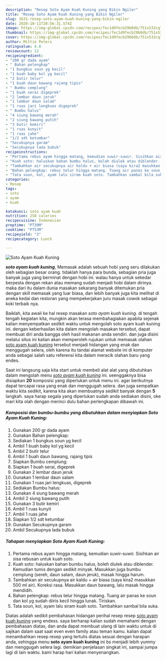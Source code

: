 ```yaml
---
description: "Resep Soto Ayam Kuah Kuning yang Bikin Ngiler"
title: "Resep Soto Ayam Kuah Kuning yang Bikin Ngiler"
slug: 1631-resep-soto-ayam-kuah-kuning-yang-bikin-ngiler
date: 2020-10-11T20:56:31.574Z
image: https://img-global.cpcdn.com/recipes/fec1d9fecb29b0db/751x532cq70/soto-ayam-kuah-kuning-foto-resep-utama.jpg
thumbnail: https://img-global.cpcdn.com/recipes/fec1d9fecb29b0db/751x532cq70/soto-ayam-kuah-kuning-foto-resep-utama.jpg
cover: https://img-global.cpcdn.com/recipes/fec1d9fecb29b0db/751x532cq70/soto-ayam-kuah-kuning-foto-resep-utama.jpg
author: Mittie Peters
ratingvalue: 4.8
reviewcount: 12
recipeingredient:
- "200 gr dada ayam"
- " Bahan pelengkap"
- "1 bungkus soun yg kecil"
- "1 buah baby kol yg kecil"
- "2 butir telur"
- "1 buah daun bawang rajang tipis"
- " Bumbu cemplung"
- "1 buah serai digeprek"
- "2 lembar daun jeruk"
- "1 lembar daun salam"
- "1 ruas jari lengkuas digeprek"
- " Bumbu halus"
- "4 siung bawang merah"
- "2 siung bawang putih"
- "3 butir kemiri"
- "1 ruas kunyit"
- "1 ruas jahe"
- "1/2 sdt ketumbar"
- "Secukupnya garam"
- "Secukupnya lada bubuk"
recipeinstructions:
- "Pertama rebus ayam hingga matang, kemudian suwir-suwir. Sisihkan air sisa rebusan untuk kuah soto."
- "Kuah soto: haluskan bahan bumbu halus, boleh diulek atau diblender. Kemudian tumis dengan sedikit minyak. Masukkan juga bumbu cemplung (sereh, daun salam, daun jeruk), masak hingga harum."
- "Tambahkan air secukupnya air kaldu + air biasa (saya kira2 masukkan 500 ml air). Koreksi rasa. Masukkan daun bawang, lalu masak hingga mendidih."
- "Bahan pelengkap: rebus telur hingga matang. Tuang air panas ke soun dan kol yg sudah diiris kecil hingga lunak. Tiriskan."
- "Tata soun, kol, ayam lalu siram kuah soto. Tambahkan sambal bila suka."
categories:
- Resep
tags:
- soto
- ayam
- kuah

katakunci: soto ayam kuah 
nutrition: 258 calories
recipecuisine: Indonesian
preptime: "PT39M"
cooktime: "PT53M"
recipeyield: "3"
recipecategory: Lunch

---
```



![Soto Ayam Kuah Kuning](https://img-global.cpcdn.com/recipes/fec1d9fecb29b0db/751x532cq70/soto-ayam-kuah-kuning-foto-resep-utama.jpg)

<b><i>soto ayam kuah kuning</i></b>, Memasak adalah sebuah hobi yang seru dilakukan oleh sebagian besar orang. tidaklah hanya para bunda, sebagian pria juga banyak juga yang berminat dengan hobi ini. walau hanya untuk sekedar berpesta dengan rekan atau memang sudah menjadi hobi dalam dirinya. maka dari itu dalam dunia masakan sekarang banyak ditemukan pria dengan skill memasak yang luar biasa, dan lebih banyak juga kita melihat di aneka kedai dan restoran yang mempekerjakan juru masak cowok sebagai koki terbaik nya.



Baiklah, kita awali ke hal resep masakan <i>soto ayam kuah kuning</i>. di tengah tengah kegiatan kita, mungkin akan terasa membahagiakan apabila sejenak kalian menyempatkan sedikit waktu untuk mengolah soto ayam kuah kuning ini. dengan keberhasilan kita dalam mengolah masakan tersebut, dapat membuat diri anda bangga oleh hasil makanan anda sendiri. dan juga disini melalui situs ini kalian akan memperoleh rujukan untuk memasak olahan <u>soto ayam kuah kuning</u> tersebut menjadi hidangan yang enak dan menggugah selera, oleh karena itu tandai alamat website ini di komputer anda sebagai salah satu referensi kita dalam meracik olahan baru yang endes.


Saat ini langsung saja kita start untuk membeli alat alat yang dibutuhkan dalam mengolah menu <u><i>soto ayam kuah kuning</i></u> ini. seenggaknya bisa disiapkan <b>20</b> komposisi yang diperlukan untuk menu ini. agar berikutnya dapat tercapai rasa yang enak dan menggugah selera. dan juga sempatkan waktu kita sedikit, karena kita akan membuatnya sedikit banyak dengan <b>5</b> langkah. saya harap segala yang diperlukan sudah anda sediakan disini, oke mari kita olah dengan merinci dulu bahan perlengkapan dibawah ini.

<!--inarticleads1-->

##### Komposisi dan bumbu-bumbu yang dibutuhkan dalam menyiapkan Soto Ayam Kuah Kuning:

1. Gunakan 200 gr dada ayam
1. Gunakan  Bahan pelengkap:
1. Sediakan 1 bungkus soun yg kecil
1. Ambil 1 buah baby kol yg kecil
1. Ambil 2 butir telur
1. Ambil 1 buah daun bawang, rajang tipis
1. Siapkan  Bumbu cemplung:
1. Siapkan 1 buah serai, digeprek
1. Gunakan 2 lembar daun jeruk
1. Gunakan 1 lembar daun salam
1. Gunakan 1 ruas jari lengkuas, digeprek
1. Sediakan  Bumbu halus:
1. Gunakan 4 siung bawang merah
1. Ambil 2 siung bawang putih
1. Gunakan 3 butir kemiri
1. Ambil 1 ruas kunyit
1. Ambil 1 ruas jahe
1. Siapkan 1/2 sdt ketumbar
1. Gunakan Secukupnya garam
1. Ambil Secukupnya lada bubuk




<!--inarticleads2-->

##### Tahapan menyiapkan Soto Ayam Kuah Kuning:

1. Pertama rebus ayam hingga matang, kemudian suwir-suwir. Sisihkan air sisa rebusan untuk kuah soto.
1. Kuah soto: haluskan bahan bumbu halus, boleh diulek atau diblender. Kemudian tumis dengan sedikit minyak. Masukkan juga bumbu cemplung (sereh, daun salam, daun jeruk), masak hingga harum.
1. Tambahkan air secukupnya air kaldu + air biasa (saya kira2 masukkan 500 ml air). Koreksi rasa. Masukkan daun bawang, lalu masak hingga mendidih.
1. Bahan pelengkap: rebus telur hingga matang. Tuang air panas ke soun dan kol yg sudah diiris kecil hingga lunak. Tiriskan.
1. Tata soun, kol, ayam lalu siram kuah soto. Tambahkan sambal bila suka.




Diatas adalah sedikit pembahasan hidangan perihal resep resep <u>soto ayam kuah kuning</u> yang endess. saya berharap kalian sudah memahami dengan pembahasan diatas, dan anda dapat membuat ulang di lain waktu untuk di sajikan dalam saat saat even even family atau teman kamu. kalian dapat menambahkan resep resep yang tertulis diatas sesuai dengan harapan anda, sehingga menu <b>soto ayam kuah kuning</b> ini bs menjadi lebih yummy dan menggugah selera lagi. demikian penjelasan singkat ini, sampai jumpa lagi di lain waktu. kami harap hari kalian menyenangkan.
